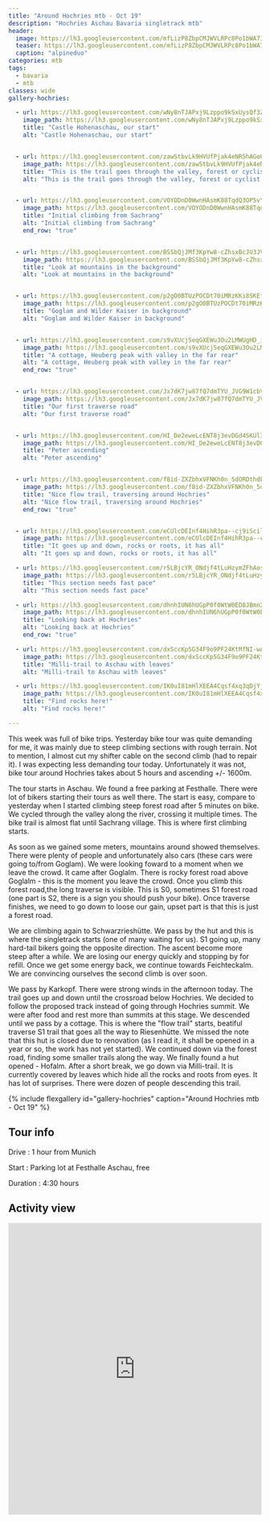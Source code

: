 ```yaml
---
title: "Around Hochries mtb - Oct 19"
description: "Hochries Aschau Bavaria singletrack mtb"
header:
  image: https://lh3.googleusercontent.com/mfLizP8ZbpCMJWVLRPc8Po1bWA7ILl7I8-2ZIROLaiUx9ouj8rokTGpIXeg5zLjZMQ-p8UPnwQz-141R9sUYFZnP4JbWtOiVFRnf8YgwjHY7sBL2Dozbr3zzL_gLEqeTeXM9GUaBwxrF1TYWI8uFBKqaN-wLiRV3zzTrGQYim1MzkJujATvSdxrYneQai4lBDMr8BRkFDR8TJEOsG0kSc2EjfjP0brZdADfv-Os5IUoVXejIL379B5S4tqXCY5Dqo7hhY128HsIUd5jCQKdHyxX5rT6iDLqBxLO018qBpvZMpEz4O71ndEr-s2UUGavLHb56GUTLSOcHbvGicOljeRUczs8XzkXGqui4zkTXZgkUoeKY9IX8mupjnqTbwsmhWLPsJN9kc_5FeNvUnEAXyqT6XURhC5qF4cZxJK9Tg_M9blx1ThUXMMeotB8iX320a6Azl8Kh5dE8XbRqr073IXmh5B6lTBHcUJ5hCADnnaZjxaxfIYPSgSf9GQWl82Yf857rcGyMaLxiZCLkrv0xIruLpQfv4Z-wCDIvYDZSyprk0Wh11ybcxgw7BoG_7leCkBHYRyezhrQT-egE2jrjMpdRVlcMNqh4HDA-XapALVso9EgoKyhZcYOJwZQzVfnQo5QBe1X7VhHxvVNxPHFHS7LC1cWDJEyPvf63HvWY50kVY8dTyoHq4JVBOK2S22uIq1AsPFbr9NzYKaVdUS4rIWZ6tcHRsrD9TCCNCQIbszZNCd7oEQ=w2016-h1512-no
  teaser: https://lh3.googleusercontent.com/mfLizP8ZbpCMJWVLRPc8Po1bWA7ILl7I8-2ZIROLaiUx9ouj8rokTGpIXeg5zLjZMQ-p8UPnwQz-141R9sUYFZnP4JbWtOiVFRnf8YgwjHY7sBL2Dozbr3zzL_gLEqeTeXM9GUaBwxrF1TYWI8uFBKqaN-wLiRV3zzTrGQYim1MzkJujATvSdxrYneQai4lBDMr8BRkFDR8TJEOsG0kSc2EjfjP0brZdADfv-Os5IUoVXejIL379B5S4tqXCY5Dqo7hhY128HsIUd5jCQKdHyxX5rT6iDLqBxLO018qBpvZMpEz4O71ndEr-s2UUGavLHb56GUTLSOcHbvGicOljeRUczs8XzkXGqui4zkTXZgkUoeKY9IX8mupjnqTbwsmhWLPsJN9kc_5FeNvUnEAXyqT6XURhC5qF4cZxJK9Tg_M9blx1ThUXMMeotB8iX320a6Azl8Kh5dE8XbRqr073IXmh5B6lTBHcUJ5hCADnnaZjxaxfIYPSgSf9GQWl82Yf857rcGyMaLxiZCLkrv0xIruLpQfv4Z-wCDIvYDZSyprk0Wh11ybcxgw7BoG_7leCkBHYRyezhrQT-egE2jrjMpdRVlcMNqh4HDA-XapALVso9EgoKyhZcYOJwZQzVfnQo5QBe1X7VhHxvVNxPHFHS7LC1cWDJEyPvf63HvWY50kVY8dTyoHq4JVBOK2S22uIq1AsPFbr9NzYKaVdUS4rIWZ6tcHRsrD9TCCNCQIbszZNCd7oEQ=w800-h300-no
  caption: "alpineduo"
categories: mtb
tags:
  - bavaria
  - mtb
classes: wide
gallery-hochries:

  - url: https://lh3.googleusercontent.com/wNy8nTJAPxj9Lzppo9kSxUysQf3Z4D-AqSGQmx9RetBpl3LepFJnhfhlpkCUaQgEGHysbAQ2cl7SfGLvo--MFNOwxwdlCNRMyk9fdGZvuGVkkmGInBxjMhC-fxUS_Umg9nBSq50kuIQpmEvEFKxYpkrnsnTaRrtXij_p8kCpFqGvHc06w1Ti2cH_IG28C6gdIq2M0ERdulsTg_mDLuJxIZYFfOZfQqOrJqcuajALQ0jggkbvIetGuwkUS_O-tLjhYiiWCezoIF3hckVlugEvsn10gi0l6DFSd0315Rk5OkoRJfU2zFYnvmFwnEjRUZyn09ZOu42-7QtnCOvcIhcVFUMOMwt0MpyogUUAjNb_hmcR3RRbfW6ytNAE82pWqDztHM7eSoUQrg9ISTb88xxDItdEkffwiulCqY26s09rkfNUpnbrO_ggPE4Q2n4Il8p-4JSPAQH4A49akfbaWrXrGuRsjTZ7h0oDI2wO82IFkIJdc3DkZKTNLRXtlPmaFy06UxgLXzraC1sx1CVvBpQeb3l05puCgbv9EW4cNFck8MxKTert5G90foWhxO38NXVcEiVjpXppQQmrRTPoyMgeY5yKt6H8vHBu-YpDqpdafZ9tiN8By96PEC2zkECs7On9cJZdXQQwvK0TreqBdkl61MAIfcSkoCZkVf3Pq982aW7FeX_Zq6g0m3UYsUIobKdXnr0-OTX-zXGAiejvIEN7CVM5-EI1HNP9PiZx3xyTuPdqFh324w=w2016-h1512-no
    image_path: https://lh3.googleusercontent.com/wNy8nTJAPxj9Lzppo9kSxUysQf3Z4D-AqSGQmx9RetBpl3LepFJnhfhlpkCUaQgEGHysbAQ2cl7SfGLvo--MFNOwxwdlCNRMyk9fdGZvuGVkkmGInBxjMhC-fxUS_Umg9nBSq50kuIQpmEvEFKxYpkrnsnTaRrtXij_p8kCpFqGvHc06w1Ti2cH_IG28C6gdIq2M0ERdulsTg_mDLuJxIZYFfOZfQqOrJqcuajALQ0jggkbvIetGuwkUS_O-tLjhYiiWCezoIF3hckVlugEvsn10gi0l6DFSd0315Rk5OkoRJfU2zFYnvmFwnEjRUZyn09ZOu42-7QtnCOvcIhcVFUMOMwt0MpyogUUAjNb_hmcR3RRbfW6ytNAE82pWqDztHM7eSoUQrg9ISTb88xxDItdEkffwiulCqY26s09rkfNUpnbrO_ggPE4Q2n4Il8p-4JSPAQH4A49akfbaWrXrGuRsjTZ7h0oDI2wO82IFkIJdc3DkZKTNLRXtlPmaFy06UxgLXzraC1sx1CVvBpQeb3l05puCgbv9EW4cNFck8MxKTert5G90foWhxO38NXVcEiVjpXppQQmrRTPoyMgeY5yKt6H8vHBu-YpDqpdafZ9tiN8By96PEC2zkECs7On9cJZdXQQwvK0TreqBdkl61MAIfcSkoCZkVf3Pq982aW7FeX_Zq6g0m3UYsUIobKdXnr0-OTX-zXGAiejvIEN7CVM5-EI1HNP9PiZx3xyTuPdqFh324w=w400-h300-no
    title: "Castle Hohenaschau, our start"
    alt: "Castle Hohenaschau, our start"


  - url: https://lh3.googleusercontent.com/zawStbvLk9HVUfPjak4eNR5hAGo0fnRPyUOrDnFB6r9A34Twhqc7ev9ZKaV1UMSfFzybfBbGrTU-ByzNKwsv-yt56o30gSygjfKtFPZdX_v1h8SSZVUxXJnde0bKgvEy8U5YVDEIvjvlPx1vBAaXR3Y5Fkj4PLrh6mULOMLVxA24oLL6HpSlrnGqsY_j-1QIxb_wuyVcMadEpTbD7-eN928N_pb6yLgp1un2b8qTxh4RHSKTpOex2Fkf_8PksqApFxWjHYjrS02XfQvOfTnNimzVhPrcBwUuo1JxOEK_omoVfodN9Gje-eIUYwpgvUSx68QoIu2w2bU2L8N4ms-z3e830fBzazejEWr3sTUHPSLBq0Zf39pafpwN58DVbqlNy_pb75bqdki89uWsaeIZxaitQhTU6SsVhHSY0tl80diluy5fLAp4BZfEdWhtowGPjOrBrRTNK6zSSxsP88XKZw3O1JBUQmtbGRBJJIdyJ8xwQr1Rph4ju9bfcIDpof9xd2XVGmc-PwvLrPAVZLP2ptxgGYTYKxSPqAt1EIRqWB70hlVeuCypGapoggrkwQxYF9ktqQZmvqEnxNNpLeYzYRvEMIjZEsPAw09SeW3nFlHOVgXd_iFfIP5hiOMBUIVLA2Q5JHXsKAkfLzt_qxR59uB5GHBSerpKMTGSusmIflrHVpIpHdqql7dwfTT25YHBGkJgtcXvFvV8LfN2Yz4JDytoF48VUiGyAs5SmWRtqCfGwkFcvQ=w1156-h1540-no
    image_path: https://lh3.googleusercontent.com/zawStbvLk9HVUfPjak4eNR5hAGo0fnRPyUOrDnFB6r9A34Twhqc7ev9ZKaV1UMSfFzybfBbGrTU-ByzNKwsv-yt56o30gSygjfKtFPZdX_v1h8SSZVUxXJnde0bKgvEy8U5YVDEIvjvlPx1vBAaXR3Y5Fkj4PLrh6mULOMLVxA24oLL6HpSlrnGqsY_j-1QIxb_wuyVcMadEpTbD7-eN928N_pb6yLgp1un2b8qTxh4RHSKTpOex2Fkf_8PksqApFxWjHYjrS02XfQvOfTnNimzVhPrcBwUuo1JxOEK_omoVfodN9Gje-eIUYwpgvUSx68QoIu2w2bU2L8N4ms-z3e830fBzazejEWr3sTUHPSLBq0Zf39pafpwN58DVbqlNy_pb75bqdki89uWsaeIZxaitQhTU6SsVhHSY0tl80diluy5fLAp4BZfEdWhtowGPjOrBrRTNK6zSSxsP88XKZw3O1JBUQmtbGRBJJIdyJ8xwQr1Rph4ju9bfcIDpof9xd2XVGmc-PwvLrPAVZLP2ptxgGYTYKxSPqAt1EIRqWB70hlVeuCypGapoggrkwQxYF9ktqQZmvqEnxNNpLeYzYRvEMIjZEsPAw09SeW3nFlHOVgXd_iFfIP5hiOMBUIVLA2Q5JHXsKAkfLzt_qxR59uB5GHBSerpKMTGSusmIflrHVpIpHdqql7dwfTT25YHBGkJgtcXvFvV8LfN2Yz4JDytoF48VUiGyAs5SmWRtqCfGwkFcvQ=w300-h400-no
    title: "This is the trail goes through the valley, forest or cyclist road"
    alt: "This is the trail goes through the valley, forest or cyclist road"


  - url: https://lh3.googleusercontent.com/VOYODnD0WwnHAsmK88TqdQ3OP5vYuplE1L7gPih-o2EeH3U0hYIMJxZEVFuW5ggPf8pSxuyYTyjlK2SaFSmW5HrHO4bOS4tS39Uwpu6PoIAfUWSjFTXhhnLJL7uE1PEjxJaO4BK9ofNGtH91C78MCL7jr9OQ3RInYyo_mlxfc2TcQCHDpvO7uWsIX0izQWcjbsmulCCQaQNjRdNgx9G6RGyI6aeXXrUZeWLOpY5W_WzQPXNgocpwPP3XwGdCoDn5HDxUI3ZscULoko97_fTMtGbOLQKvxLgynwljpI0USgWwDT2X7FkNGdhMF0Gs-lbNfM_mUKyJufgNiup0wayh2Y5JGzlS8pbw8SkgC_YUxksx7Ws_0hXcu5q7aBp3bvI1JvMY02gJtDWz8mrZUCFiPebUKb-kncquGuFVTORxvHuuWWME1QAidjuaBsJaPIKudGLDQAbwxujlfcYiuIGHTBdhzp2gj45IdCb4ojrJVuDChr9BAGCVgPl1gI_HPJPmjld6MSBbpsg9r3yH04tqDUHSntou9Eu1ZebAVkOebjs0GjPGTnX_BtAhYHGvaVRxhtC7xgXijtYLG0XbXYMEz7lpbhsvnX-Ia5Abzz0BLK8LRUc2S9HY4de7_Cy4ErQcSO521qDc17P3VcGRN5Mreyxq-ZXrsahhos79dKnWBKUwZgIClEGu-pdLSbvL8J819fpTXMMemMEW-8rUEijzYZnV1W8eHB6Nbj0uVqPb3iXe9dpyYA=w2016-h1512-no
    image_path: https://lh3.googleusercontent.com/VOYODnD0WwnHAsmK88TqdQ3OP5vYuplE1L7gPih-o2EeH3U0hYIMJxZEVFuW5ggPf8pSxuyYTyjlK2SaFSmW5HrHO4bOS4tS39Uwpu6PoIAfUWSjFTXhhnLJL7uE1PEjxJaO4BK9ofNGtH91C78MCL7jr9OQ3RInYyo_mlxfc2TcQCHDpvO7uWsIX0izQWcjbsmulCCQaQNjRdNgx9G6RGyI6aeXXrUZeWLOpY5W_WzQPXNgocpwPP3XwGdCoDn5HDxUI3ZscULoko97_fTMtGbOLQKvxLgynwljpI0USgWwDT2X7FkNGdhMF0Gs-lbNfM_mUKyJufgNiup0wayh2Y5JGzlS8pbw8SkgC_YUxksx7Ws_0hXcu5q7aBp3bvI1JvMY02gJtDWz8mrZUCFiPebUKb-kncquGuFVTORxvHuuWWME1QAidjuaBsJaPIKudGLDQAbwxujlfcYiuIGHTBdhzp2gj45IdCb4ojrJVuDChr9BAGCVgPl1gI_HPJPmjld6MSBbpsg9r3yH04tqDUHSntou9Eu1ZebAVkOebjs0GjPGTnX_BtAhYHGvaVRxhtC7xgXijtYLG0XbXYMEz7lpbhsvnX-Ia5Abzz0BLK8LRUc2S9HY4de7_Cy4ErQcSO521qDc17P3VcGRN5Mreyxq-ZXrsahhos79dKnWBKUwZgIClEGu-pdLSbvL8J819fpTXMMemMEW-8rUEijzYZnV1W8eHB6Nbj0uVqPb3iXe9dpyYA=w400-h300-no
    title: "Initial climbing from Sachrang"
    alt: "Initial climbing from Sachrang"
    end_row: "true"


  - url: https://lh3.googleusercontent.com/BSSbQjJMf3KpYw8-cZhsxBcJU3JVsqagXawlMaoj3oh43duEiGCA8e_Qap_RzAi4Cdas-MvA2N5rJbOdL7u_F9CbYQyi8lctaq1-jAcFGIVWoMyvqfcNr63-bDHlF6IPwuxFfJoKXoDjbyZmTU7mIOaPvHo-mWPhKEvyqVBFZC-c6-Go0a1QcnpzefC4butACkvphDRKQvt9jD9IkeTidPFaoMKjol7xrojjyLBVgXF5VjX9Bw24zci6exH0RGGIfAHZxZftH8vtc6SbifCnzgd5wf7zhkGffuuh5ky1e36UohQIu2lG_OVqnTX6cIii_KJfrHHbgVsJVIh68xkmuAkOJLsUPCHToIad_bYLI455kgrWdFi_UnxZ8XLNEFtl2O5CEoUA6z-GQXPBXe6Rou2RBYC234PqkGGRwKMWWnwAQMMKvG4GBWPZ4mOaH4s-nnHYwOo3w5elBFld4ip0Ft1A2FTbPozdzD4ySuijG0mTRGjRgxOvvXJni8KlP2oPEs99QZ9-Y-l-Lzz431bgBscZ15_TSFvS25_kH1v5SKByFGYYEXGs0vOZ2J5D0Rh84HatKy08O1eFy8jiLT_giC5Ids6gXX8L-BQgXVbgpx2_6QgQzTMgJZtQoQYEfwm2WP0UkqYl2ymHK5FczQT4HrUb4wnLAWD8LzDwZe3CYsL_4Bh3MbwHeP-sO6cr7Vtcjp6IQVODYYkZYIgkGJKziEE8N6H_3YQFIQkgtx7P5sLMBFhfLA=w2016-h1512-no
    image_path: https://lh3.googleusercontent.com/BSSbQjJMf3KpYw8-cZhsxBcJU3JVsqagXawlMaoj3oh43duEiGCA8e_Qap_RzAi4Cdas-MvA2N5rJbOdL7u_F9CbYQyi8lctaq1-jAcFGIVWoMyvqfcNr63-bDHlF6IPwuxFfJoKXoDjbyZmTU7mIOaPvHo-mWPhKEvyqVBFZC-c6-Go0a1QcnpzefC4butACkvphDRKQvt9jD9IkeTidPFaoMKjol7xrojjyLBVgXF5VjX9Bw24zci6exH0RGGIfAHZxZftH8vtc6SbifCnzgd5wf7zhkGffuuh5ky1e36UohQIu2lG_OVqnTX6cIii_KJfrHHbgVsJVIh68xkmuAkOJLsUPCHToIad_bYLI455kgrWdFi_UnxZ8XLNEFtl2O5CEoUA6z-GQXPBXe6Rou2RBYC234PqkGGRwKMWWnwAQMMKvG4GBWPZ4mOaH4s-nnHYwOo3w5elBFld4ip0Ft1A2FTbPozdzD4ySuijG0mTRGjRgxOvvXJni8KlP2oPEs99QZ9-Y-l-Lzz431bgBscZ15_TSFvS25_kH1v5SKByFGYYEXGs0vOZ2J5D0Rh84HatKy08O1eFy8jiLT_giC5Ids6gXX8L-BQgXVbgpx2_6QgQzTMgJZtQoQYEfwm2WP0UkqYl2ymHK5FczQT4HrUb4wnLAWD8LzDwZe3CYsL_4Bh3MbwHeP-sO6cr7Vtcjp6IQVODYYkZYIgkGJKziEE8N6H_3YQFIQkgtx7P5sLMBFhfLA=w400-h300-no
    title: "Look at mountains in the background"
    alt: "Look at mountains in the background"


  - url: https://lh3.googleusercontent.com/p2gO0BTUzPOCDt70iMRzKKi8SKEtRXE5Hg5bx9HFItZIjLd5TXvtK-5OS8bHF52ASzY-GWpfFjws3POaz-gJwFncS3nXYAk1G8p-6IH2Ak7xfCVKGQYpyF9qajqb16WdBuoZZWGda8Es-_w3dem6mJH5xU2NreV79_PMG8avThfdyFTjxYLEDqTi4KMYd2bYvQIGTlNxTXCL84XHSlu9wkaQI6l-_VDSNR3HiWukduCI4SFXmaX8vORqCKapPKdhUvO7N0RStEJFj1CrQKWqIufkqapsyngn7QORuau6kp_k0y7AiXj21Mm9EYs-3EqnrRT2xO1lzjy2-yRc51MgOOpffLbNDB7suERKfhubURpxBlZXOLWXzW1QuW2ebVGkoG0gY_JgR9pey7CiBonJe3BP3zmct-8RsoSAjsKfVrv3wEClx6cngET482IHcCplftvbpSmuDmSMzEaHG3kpFcQ5EL7yHPAdCPELj2R2ALd_qSbXranXOm1SeutpyEDCEFoTFUlWrAEf96OiXiJx4JOJiyCJj-HMXtSon4R_LUJOSF_F03yQHt4CcVMeuvr4IwD6F9yD2mSfzani1P4BsvJPKUjNUJHHKbNz7mGdyBE-9Pbvgkt-m-68LbKrUx7WXLjh8ww0X-OoOP7s0SMmspfxcDNOf_TvoZeZ4Cn1g3AAwgoeUQ_hPuSe-7a-41xBcgRYIN-ZVs2dtbvghEJ7SZwFRFTLvzi7tnpLo3CbBNpX7DYd-g=w2016-h1512-no
    image_path: https://lh3.googleusercontent.com/p2gO0BTUzPOCDt70iMRzKKi8SKEtRXE5Hg5bx9HFItZIjLd5TXvtK-5OS8bHF52ASzY-GWpfFjws3POaz-gJwFncS3nXYAk1G8p-6IH2Ak7xfCVKGQYpyF9qajqb16WdBuoZZWGda8Es-_w3dem6mJH5xU2NreV79_PMG8avThfdyFTjxYLEDqTi4KMYd2bYvQIGTlNxTXCL84XHSlu9wkaQI6l-_VDSNR3HiWukduCI4SFXmaX8vORqCKapPKdhUvO7N0RStEJFj1CrQKWqIufkqapsyngn7QORuau6kp_k0y7AiXj21Mm9EYs-3EqnrRT2xO1lzjy2-yRc51MgOOpffLbNDB7suERKfhubURpxBlZXOLWXzW1QuW2ebVGkoG0gY_JgR9pey7CiBonJe3BP3zmct-8RsoSAjsKfVrv3wEClx6cngET482IHcCplftvbpSmuDmSMzEaHG3kpFcQ5EL7yHPAdCPELj2R2ALd_qSbXranXOm1SeutpyEDCEFoTFUlWrAEf96OiXiJx4JOJiyCJj-HMXtSon4R_LUJOSF_F03yQHt4CcVMeuvr4IwD6F9yD2mSfzani1P4BsvJPKUjNUJHHKbNz7mGdyBE-9Pbvgkt-m-68LbKrUx7WXLjh8ww0X-OoOP7s0SMmspfxcDNOf_TvoZeZ4Cn1g3AAwgoeUQ_hPuSe-7a-41xBcgRYIN-ZVs2dtbvghEJ7SZwFRFTLvzi7tnpLo3CbBNpX7DYd-g=w400-h300-no
    title: "Goglam and Wilder Kaiser in background"
    alt: "Goglam and Wilder Kaiser in background"


  - url: https://lh3.googleusercontent.com/s9vXUcjSeqGXEWu3Ou2LMWUgHD_ihi7fvRaQyaIenPY_aZcOUhUOxJHtxmWXh-DL9KDjbaqSuHtfm-DY6DuXlxz9tu25iGp7HfAkx6DkkyxoXx2KrbNZUJ61gz-6bw4aVqW2t-w_dSyc2Rv-gnqeLqkLCjcH8EzGPe7Omz2ca3KZpGgGVXJPP8HpM6VBo27WemxZZua0nDiE6gyhB7Pjas_EWqetYXciqGjvU6IACQjCYDcRd4O5tJZ9Gbj8OkvORQi2hFEzhbWsJUBrOXNPDRdlr0VjjZJzsqVNB66atzzar_-TEg2HLSyJvQ5Qm5ZwXrntjhCKVEKmetnKZscNfabmHuzGOqrHCzgUTiO1T6YFbB1P1B_kXSSWXCvSsPK04QQe2z7b54ef--vWsxTCPCYvmOpwRsFV8L_dtRpcG-WbofeDIp_byH8EwVCo03SJdD0Vcm1lrc270xmCPU3XrK55et17ozzLvRJWVNrnVfNtBmc33JsK31sGXB7nY1gRg3Zlemx2pNzx9W3EedvR2TewMWaiMhXAxUjFhg8qBVHQXc7YHVbjvdOsvt3xzXK9oqOnlVSdD1_cgpphwDUzt_X3HpGSyEXtPOgTVXlnX_cDYmM-h0slWaMlWLTcJ1P8TwtRRvMNqBaNzyez0JvCjrrhQ2YEsOsUn8qJ1wzfu6fkqnDDjgkcz8Dw_wEVwmYw0tHmz1nOz1qlyKLYBMeu6zFgWA1tM2E2ozJGYEVvOXKeFgVZFw=w2016-h1512-no
    image_path: https://lh3.googleusercontent.com/s9vXUcjSeqGXEWu3Ou2LMWUgHD_ihi7fvRaQyaIenPY_aZcOUhUOxJHtxmWXh-DL9KDjbaqSuHtfm-DY6DuXlxz9tu25iGp7HfAkx6DkkyxoXx2KrbNZUJ61gz-6bw4aVqW2t-w_dSyc2Rv-gnqeLqkLCjcH8EzGPe7Omz2ca3KZpGgGVXJPP8HpM6VBo27WemxZZua0nDiE6gyhB7Pjas_EWqetYXciqGjvU6IACQjCYDcRd4O5tJZ9Gbj8OkvORQi2hFEzhbWsJUBrOXNPDRdlr0VjjZJzsqVNB66atzzar_-TEg2HLSyJvQ5Qm5ZwXrntjhCKVEKmetnKZscNfabmHuzGOqrHCzgUTiO1T6YFbB1P1B_kXSSWXCvSsPK04QQe2z7b54ef--vWsxTCPCYvmOpwRsFV8L_dtRpcG-WbofeDIp_byH8EwVCo03SJdD0Vcm1lrc270xmCPU3XrK55et17ozzLvRJWVNrnVfNtBmc33JsK31sGXB7nY1gRg3Zlemx2pNzx9W3EedvR2TewMWaiMhXAxUjFhg8qBVHQXc7YHVbjvdOsvt3xzXK9oqOnlVSdD1_cgpphwDUzt_X3HpGSyEXtPOgTVXlnX_cDYmM-h0slWaMlWLTcJ1P8TwtRRvMNqBaNzyez0JvCjrrhQ2YEsOsUn8qJ1wzfu6fkqnDDjgkcz8Dw_wEVwmYw0tHmz1nOz1qlyKLYBMeu6zFgWA1tM2E2ozJGYEVvOXKeFgVZFw=w400-h300-no
    title: "A cottage, Heuberg peak with valley in the far rear"
    alt: "A cottage, Heuberg peak with valley in the far rear"
    end_row: "true"


  - url: https://lh3.googleusercontent.com/Jx7dK7jw87fQ7dmTYU_JVG9W1cbVxOqBGXRMTi3372n-12QCpo8xhmDZWNRVH8Cp9OFMHvzqYl8oSz6SApF60Wy4DhV1_gzPliPVVuI11LH3F0ETQrFTJ4Fink3Ic0lS3fOwsSNKKNoxUcMxlraHi2g8j74fMYYZkRvUYMWVLDungabQZidDPPZhgtXBbaDDtRZX0q-TgD40CorSFBnpX9ClOsoLxxo_Kufk-22EiVUG15w4mu2Gsdj9AXDw8CRlMqTvbjRbO5vczeC0KYPr_zwSovKmLqQViQ1r50O9Umax1IY_al_irg6D9UnWL-XymLL-_XfFPmzohY-SGcu36PVHZA8gu681Fzr2zuEnTr_ypldxPwgudMZ7olEt-GPUIdXhUfw5IVWI8qw-sJwY1q2RyzRBTdXuUTGoRZ-XSCEIMM9nYCEeh0ykg-C2MSW9SbFdubBTmwMkCNqTF7Lqzvmj6itymqAaJtClbHV_nIfaAYfYrMlwucH9D9Z5D53kB-27AH5-QxszLUY7KkFfZj-wqNMWG8X836xuySKS-bMvi3LkqYzM8EmOG1Wq2ey0N_tRXDg6KnS-tl7U6OO2F8chYcosAxlsd16DIVoSiGJN29HGO6Hn2jQuAppNHzKx8zfDmCK0dXxQAGtNsNdJbxq8qitcJpLOI-f-hEotnVhWGmbWlcdV0jUq8EjtCYkz57n23THxSp8JBSermf0hqwQJESf1bI-SGguORGkbmFk4O5AlGg=w2016-h1512-no
    image_path: https://lh3.googleusercontent.com/Jx7dK7jw87fQ7dmTYU_JVG9W1cbVxOqBGXRMTi3372n-12QCpo8xhmDZWNRVH8Cp9OFMHvzqYl8oSz6SApF60Wy4DhV1_gzPliPVVuI11LH3F0ETQrFTJ4Fink3Ic0lS3fOwsSNKKNoxUcMxlraHi2g8j74fMYYZkRvUYMWVLDungabQZidDPPZhgtXBbaDDtRZX0q-TgD40CorSFBnpX9ClOsoLxxo_Kufk-22EiVUG15w4mu2Gsdj9AXDw8CRlMqTvbjRbO5vczeC0KYPr_zwSovKmLqQViQ1r50O9Umax1IY_al_irg6D9UnWL-XymLL-_XfFPmzohY-SGcu36PVHZA8gu681Fzr2zuEnTr_ypldxPwgudMZ7olEt-GPUIdXhUfw5IVWI8qw-sJwY1q2RyzRBTdXuUTGoRZ-XSCEIMM9nYCEeh0ykg-C2MSW9SbFdubBTmwMkCNqTF7Lqzvmj6itymqAaJtClbHV_nIfaAYfYrMlwucH9D9Z5D53kB-27AH5-QxszLUY7KkFfZj-wqNMWG8X836xuySKS-bMvi3LkqYzM8EmOG1Wq2ey0N_tRXDg6KnS-tl7U6OO2F8chYcosAxlsd16DIVoSiGJN29HGO6Hn2jQuAppNHzKx8zfDmCK0dXxQAGtNsNdJbxq8qitcJpLOI-f-hEotnVhWGmbWlcdV0jUq8EjtCYkz57n23THxSp8JBSermf0hqwQJESf1bI-SGguORGkbmFk4O5AlGg=w400-h300-no
    title: "Our first traverse road"
    alt: "Our first traverse road"


  - url: https://lh3.googleusercontent.com/HI_De2eweLcENT8j3evDGd4SKUlI_aIw-QSvwjusfX6gEENZWTkYUpT3_QCpV06zvZHR8XCB6vQ2sgJbjiaNG5oq5o0lDH2cFAnWSrbnzFhGljoIpL8EP7WlE1VhRZAhO89V_8EEjuaPQLnmgnzUKfxwD5A6m5XDdV2mUV19NGaNS7lnEXfyW9fYKts5fkpsNmfB8ZK5JCxYauST-s4v6bETymSWFgDjm6vPZFew1LWgoNpY8SEh3LIaTPnaFRdkL3nLSv8UbcCNfzCQHYLe8NAeai92kkBICxHZV_LLpWTxq6UGw1rwYqbG8ke1LSdrgMzTGBIAUwpfZ_PXzJ4v2aYf-JjTd5rrX00bpcNXDiIvhCeWLFBo876R__JWbb9ggOWfz8TQriBDaW-iKowJBmZ_Wda4PG6lYmEjoLcNPwVpdfTjmt2r5go1Ug2oc_k-l82SspEFy_3tUTSZ7SiDvdPG6Mzqzzqe2ihmA2D08cPKFa5cn603AA7gjMplhFUWi928ae3qkPsvx-GHYxyt-jUE2xXXgfoPehloysQjjqvyceSk1meH9JyvAxqZmYV9HAub5tdweMQ4-dW6FADs_06PB0xTxMKjzJ1Lm5oR-rpRGSF-lOFKQYx-qNQWjIJqchawmPAy_uiXnl-6L87Qr-aH5ZFUoWgg7KfFMXTvKWuo9qctcqpJ-sJOJUJrpDncNG_JOyWm-gQZHoTvwrIkQGVJiqChbFO8ncCH3QJGieUMpf7QhQ=w1156-h1540-no
    image_path: https://lh3.googleusercontent.com/HI_De2eweLcENT8j3evDGd4SKUlI_aIw-QSvwjusfX6gEENZWTkYUpT3_QCpV06zvZHR8XCB6vQ2sgJbjiaNG5oq5o0lDH2cFAnWSrbnzFhGljoIpL8EP7WlE1VhRZAhO89V_8EEjuaPQLnmgnzUKfxwD5A6m5XDdV2mUV19NGaNS7lnEXfyW9fYKts5fkpsNmfB8ZK5JCxYauST-s4v6bETymSWFgDjm6vPZFew1LWgoNpY8SEh3LIaTPnaFRdkL3nLSv8UbcCNfzCQHYLe8NAeai92kkBICxHZV_LLpWTxq6UGw1rwYqbG8ke1LSdrgMzTGBIAUwpfZ_PXzJ4v2aYf-JjTd5rrX00bpcNXDiIvhCeWLFBo876R__JWbb9ggOWfz8TQriBDaW-iKowJBmZ_Wda4PG6lYmEjoLcNPwVpdfTjmt2r5go1Ug2oc_k-l82SspEFy_3tUTSZ7SiDvdPG6Mzqzzqe2ihmA2D08cPKFa5cn603AA7gjMplhFUWi928ae3qkPsvx-GHYxyt-jUE2xXXgfoPehloysQjjqvyceSk1meH9JyvAxqZmYV9HAub5tdweMQ4-dW6FADs_06PB0xTxMKjzJ1Lm5oR-rpRGSF-lOFKQYx-qNQWjIJqchawmPAy_uiXnl-6L87Qr-aH5ZFUoWgg7KfFMXTvKWuo9qctcqpJ-sJOJUJrpDncNG_JOyWm-gQZHoTvwrIkQGVJiqChbFO8ncCH3QJGieUMpf7QhQ=w300-h400-no
    title: "Peter ascending"
    alt: "Peter ascending"


  - url: https://lh3.googleusercontent.com/f8id-ZXZbhxVFNKh0n_5dORDthdBDWVBSwx5TY-1OIIdZs8XqLY5GnkAw69vrJEv6NX07YZKRRBll5Z4LZYzsPf1zEiKtltAbfShBnfGtJIVvow3szkL8piVFzkPXWDwND5b3CkacCTxKjrFWgeieqsgbHIfZ-MEKIgKX_xmH4Ef5E0tQR4dTtygJNc09VYExFjpG0jUk5jD7ORIVuK7cC8q3nM6zx_-HKt0IMkr84XXkuELq7g58QJBnH_lihXxIJJc7JGEY85AsLCD36v9fNpyO9Xqx6SzG-NOpQY8ABo0K1it9bPL9DLZRqWqkPj43km-uuXhmeFF330ns86-zOhQhHnCO2ucu9rtxsQNRWOtPiSmb3eA15kdDbCIbYraEroPYH15pIWtGlyJ1IP07DaMQHx34qSZF02vF0MvVktXEeclIbXNqp-fVApPmjMTDAHIvXt0labwHDiMjUg58Y36wL3xoL3ACyKcybOGMvDv7AexfFS7iCYwP6x1qF_rkOlAZGvVM9QOIPSwDOZsbCJCo3ADvMrwO93uHRlS10nW7xNbx0MyLKDybk45V7itwksR9nkCnDqhGcagx4qVe1Soje8JeyM_DtP2NW3Ca-3w5Q6rKb-OI067fojwPuh3yX7wXU7_glPdBlEGb3gxpHUE1iRpovhaCSyaRs7lIg_VbNHj4oEUrT-29RJu0LwZbnsB6V1bypsRYz98sH4xrYc0gVGFfoVsb21ndkteOF-NBd_PdA=w1156-h1540-no
    image_path: https://lh3.googleusercontent.com/f8id-ZXZbhxVFNKh0n_5dORDthdBDWVBSwx5TY-1OIIdZs8XqLY5GnkAw69vrJEv6NX07YZKRRBll5Z4LZYzsPf1zEiKtltAbfShBnfGtJIVvow3szkL8piVFzkPXWDwND5b3CkacCTxKjrFWgeieqsgbHIfZ-MEKIgKX_xmH4Ef5E0tQR4dTtygJNc09VYExFjpG0jUk5jD7ORIVuK7cC8q3nM6zx_-HKt0IMkr84XXkuELq7g58QJBnH_lihXxIJJc7JGEY85AsLCD36v9fNpyO9Xqx6SzG-NOpQY8ABo0K1it9bPL9DLZRqWqkPj43km-uuXhmeFF330ns86-zOhQhHnCO2ucu9rtxsQNRWOtPiSmb3eA15kdDbCIbYraEroPYH15pIWtGlyJ1IP07DaMQHx34qSZF02vF0MvVktXEeclIbXNqp-fVApPmjMTDAHIvXt0labwHDiMjUg58Y36wL3xoL3ACyKcybOGMvDv7AexfFS7iCYwP6x1qF_rkOlAZGvVM9QOIPSwDOZsbCJCo3ADvMrwO93uHRlS10nW7xNbx0MyLKDybk45V7itwksR9nkCnDqhGcagx4qVe1Soje8JeyM_DtP2NW3Ca-3w5Q6rKb-OI067fojwPuh3yX7wXU7_glPdBlEGb3gxpHUE1iRpovhaCSyaRs7lIg_VbNHj4oEUrT-29RJu0LwZbnsB6V1bypsRYz98sH4xrYc0gVGFfoVsb21ndkteOF-NBd_PdA=w300-h400-no 
    title: "Nice flow trail, traversing around Hochries"
    alt: "Nice flow trail, traversing around Hochries"
    end_row: "true"


  - url: https://lh3.googleusercontent.com/eCUlcDEInf4HihR3pa--cj9iScilcv1R3m1dwX3jrjO9zb-QDHbibVdHom91vejBUwAG6FeDcPHhI2UCrWMfwSQc8l5bahiT4p33jyTL1v5D8bBL-rQ6wNEsQgymrIaIxe8Mu1t3L8FTCY8UT7VI_bz1K9tr2FMUNXZrVuWNvuyeevZRuRV3r9GVHa2JYJh4-3oC08ty6bG5f8yLR92JifTvIrdsURklcQn2Zea7uQwB4gHI0MgIld7G1LudmCVqptX9rFQPapEIuOTh6jRNtPY0IDLr_dNBUjsK9KcEFozQE4rJ47bEKcKFjsSggLbrY1287W2QN_tx4ixihBEdvgaCZ5l16RHdVMALn_WTO91_oOf2B1JkLDC3S0WuXRYOG0hlrlTNLkyv4pdLMRKX-DPMfkwKJjUFjg6juVzr6feOr8tbA7cHoVTSHE60uyIhxWmr68ccH6jfj4zWQasAYlrOpPwvowiBXTT9Sa5YJeDu6Mapk7SERMgvxlSxCNdDJrBkJQI6tAPabtwbKyKcdpJ0Q_hfgVotgrKe6amR4Y8lyzA0Agt982MLlUN3-zPU_7D54RrJHOhQBHOh47_-NZYfBiqMEDMBo3gAsIh3CkRaRC_qjz1V7aT_KNSDlKtWHLl2lqcdA3iiMzMq7OinYGyln3pQ9D3ncWBvWaiEamd3Wkj-WRCDdEgYKKazccX2VVy_xI-pID0tkSp4YSzaAlu9HgDrbkSmmwRsgCV0-S2TCv0K_Q=w1156-h1540-no
    image_path: https://lh3.googleusercontent.com/eCUlcDEInf4HihR3pa--cj9iScilcv1R3m1dwX3jrjO9zb-QDHbibVdHom91vejBUwAG6FeDcPHhI2UCrWMfwSQc8l5bahiT4p33jyTL1v5D8bBL-rQ6wNEsQgymrIaIxe8Mu1t3L8FTCY8UT7VI_bz1K9tr2FMUNXZrVuWNvuyeevZRuRV3r9GVHa2JYJh4-3oC08ty6bG5f8yLR92JifTvIrdsURklcQn2Zea7uQwB4gHI0MgIld7G1LudmCVqptX9rFQPapEIuOTh6jRNtPY0IDLr_dNBUjsK9KcEFozQE4rJ47bEKcKFjsSggLbrY1287W2QN_tx4ixihBEdvgaCZ5l16RHdVMALn_WTO91_oOf2B1JkLDC3S0WuXRYOG0hlrlTNLkyv4pdLMRKX-DPMfkwKJjUFjg6juVzr6feOr8tbA7cHoVTSHE60uyIhxWmr68ccH6jfj4zWQasAYlrOpPwvowiBXTT9Sa5YJeDu6Mapk7SERMgvxlSxCNdDJrBkJQI6tAPabtwbKyKcdpJ0Q_hfgVotgrKe6amR4Y8lyzA0Agt982MLlUN3-zPU_7D54RrJHOhQBHOh47_-NZYfBiqMEDMBo3gAsIh3CkRaRC_qjz1V7aT_KNSDlKtWHLl2lqcdA3iiMzMq7OinYGyln3pQ9D3ncWBvWaiEamd3Wkj-WRCDdEgYKKazccX2VVy_xI-pID0tkSp4YSzaAlu9HgDrbkSmmwRsgCV0-S2TCv0K_Q=w300-h400-no
    title: "It goes up and down, rocks or roots, it has all"
    alt: "It goes up and down, rocks or roots, it has all"

  - url: https://lh3.googleusercontent.com/r5LBjcYR_ONdjf4tLuHzymZFhAosKSpgn2kYNhLhnzVbv7SSNzcHiL9XiGNnmaDrmxYk65oGsewNrHbSFRkpf1d4QmkTf4t2TzdO2q0syxr7ogRs5pHLRVdm8om_07Idvvd8fSXDmqJCJx9yS7dgpLlRoN_f9hSe3ST2jYZsD1SKCe3z9LFWnH2espU0UIGivqJJDwhzRfLn06CeOkocmD5Ze8Z8l5eKBuJEPt1hnZ1ktXvmo9ymGls0qdssDe8uwA5SGKwnb8ozhI9g5kdCSMfldWi36NTnXZbK8FF8vD0laU9NuHkIfneEvqaOaFQsvlm88eZInzEk5yUgcyiM5dup4HuCvX7cyWTazO90610dSMRdnPMBB__6Z54NwlPQ9bTQkUtE4-cX3ZjTVHSIyU6-0u8PEdTgvOCjaOQZ48vTXYpdz8enuo_i2FLcVvE9WBPpc7-ZN-qAxTYVkuD0CSBIgubomkwKIwBtbIOjmu-I9j2leoaIB7gZh4bhcPJYymnwOhFFsrRFY2H4JWU_YSseV-5hUwFeiHOiMQvXkT9z_RqIOb4r9xDuB3KDvT9OGsvaXJPnZDmr5sxQCxlnz4SRBALcror_L4pszrXD0UpEWfoJD4LJA5uuV-Sc46zKUCDuxJ7pDin2Ehc-WFBtVeJk_HBTE70PkdmcrKSgEDkJxyfPGzZXnQdmYf1u2_en-Srrf_6IBfnhzyQr4OUF_3pbU_MGDcbvA3oA5YIR9EZ0NEOgJg=w1156-h1540-no 
    image_path: https://lh3.googleusercontent.com/r5LBjcYR_ONdjf4tLuHzymZFhAosKSpgn2kYNhLhnzVbv7SSNzcHiL9XiGNnmaDrmxYk65oGsewNrHbSFRkpf1d4QmkTf4t2TzdO2q0syxr7ogRs5pHLRVdm8om_07Idvvd8fSXDmqJCJx9yS7dgpLlRoN_f9hSe3ST2jYZsD1SKCe3z9LFWnH2espU0UIGivqJJDwhzRfLn06CeOkocmD5Ze8Z8l5eKBuJEPt1hnZ1ktXvmo9ymGls0qdssDe8uwA5SGKwnb8ozhI9g5kdCSMfldWi36NTnXZbK8FF8vD0laU9NuHkIfneEvqaOaFQsvlm88eZInzEk5yUgcyiM5dup4HuCvX7cyWTazO90610dSMRdnPMBB__6Z54NwlPQ9bTQkUtE4-cX3ZjTVHSIyU6-0u8PEdTgvOCjaOQZ48vTXYpdz8enuo_i2FLcVvE9WBPpc7-ZN-qAxTYVkuD0CSBIgubomkwKIwBtbIOjmu-I9j2leoaIB7gZh4bhcPJYymnwOhFFsrRFY2H4JWU_YSseV-5hUwFeiHOiMQvXkT9z_RqIOb4r9xDuB3KDvT9OGsvaXJPnZDmr5sxQCxlnz4SRBALcror_L4pszrXD0UpEWfoJD4LJA5uuV-Sc46zKUCDuxJ7pDin2Ehc-WFBtVeJk_HBTE70PkdmcrKSgEDkJxyfPGzZXnQdmYf1u2_en-Srrf_6IBfnhzyQr4OUF_3pbU_MGDcbvA3oA5YIR9EZ0NEOgJg=w300-h400-no
    title: "This section needs fast pace"
    alt: "This section needs fast pace"

  - url: https://lh3.googleusercontent.com/dhnhIUN6hUGpP0f0WtW0ED8JBmn2RDAVo9Sy_iJ68fQ2OOVgVW83V0EWhJtcv926s5CZ_cbkYvhEiNwb6DK5LsKdKG1Y0cgn5gX_FSOyC7kQ4pZy_AmbNe1efrxXq1kiubc1CR5AgIjLwA5qcJjiBR7DW6u0iAOQnF3mNbGngHNZGb2nWEZlzj0pjEVgrGUEM6sNHySSX1Q3KUOoMfH4aD3xF0Ce-w8GbNQwvNJksBDRZfpr8TzW9DVSza8uG_uUjkEpOAH6lM2G8afGiQVtGpqmoa3zKGrLiAAQHCqv0xbvDvMzMcvIBoZ9IJbXH6fOQ5T1Ub2gvVGkimOZm-wMPJWX2S3oQf6NTdrO96B0s6d6H3F8dzwqevsC4QI8FXhfwH-K0v1ThcaX76j-X44Vz2n2scfwK1-vjMylGyoDxZov4Hdq8IbCzhpq3zW6v8h_hq9LZm3jzufSnoD_rz7YKCVPRhFOSAXg6RjcKJu-iHqr3chDHptqX4M9OjqKZXTcUfzqrZcj-WMcmfF2p5abfZH4gaswLLO8sSKV2lSgLq7mYkQVIMAWIsstq1FHVv4GL6TgzCkCkTm2QT9dH-4_YS9mEgm2Y_esIDJXEFwVTbXyLWx6NBojM7QmI01g31rh2xOi5ZzK5lzC3JKaQPeONn0moaQDOVKDQOzRnNtEjAm0cx2k4cErGR68OU13Tnzb-fn2vKD_eWdzvcgeD83IwnCeKVqDJX8Gemjw_syyIrkF3lezAA=w1156-h1540-no
    image_path: https://lh3.googleusercontent.com/dhnhIUN6hUGpP0f0WtW0ED8JBmn2RDAVo9Sy_iJ68fQ2OOVgVW83V0EWhJtcv926s5CZ_cbkYvhEiNwb6DK5LsKdKG1Y0cgn5gX_FSOyC7kQ4pZy_AmbNe1efrxXq1kiubc1CR5AgIjLwA5qcJjiBR7DW6u0iAOQnF3mNbGngHNZGb2nWEZlzj0pjEVgrGUEM6sNHySSX1Q3KUOoMfH4aD3xF0Ce-w8GbNQwvNJksBDRZfpr8TzW9DVSza8uG_uUjkEpOAH6lM2G8afGiQVtGpqmoa3zKGrLiAAQHCqv0xbvDvMzMcvIBoZ9IJbXH6fOQ5T1Ub2gvVGkimOZm-wMPJWX2S3oQf6NTdrO96B0s6d6H3F8dzwqevsC4QI8FXhfwH-K0v1ThcaX76j-X44Vz2n2scfwK1-vjMylGyoDxZov4Hdq8IbCzhpq3zW6v8h_hq9LZm3jzufSnoD_rz7YKCVPRhFOSAXg6RjcKJu-iHqr3chDHptqX4M9OjqKZXTcUfzqrZcj-WMcmfF2p5abfZH4gaswLLO8sSKV2lSgLq7mYkQVIMAWIsstq1FHVv4GL6TgzCkCkTm2QT9dH-4_YS9mEgm2Y_esIDJXEFwVTbXyLWx6NBojM7QmI01g31rh2xOi5ZzK5lzC3JKaQPeONn0moaQDOVKDQOzRnNtEjAm0cx2k4cErGR68OU13Tnzb-fn2vKD_eWdzvcgeD83IwnCeKVqDJX8Gemjw_syyIrkF3lezAA=w300-h400-no
    title: "Looking back at Hochries"
    alt: "Looking back at Hochries"
    end_row: "true"

  - url: https://lh3.googleusercontent.com/dxSccKp5G34F9o9PF24KtMfNI-wAf7ic_9m22NufpjY00lg8ukK4ptjxfHIuUZ_y94jU-6CQzZvAD9iXkQLNd8N9-dV3Vc-rE8NgPVNUFW63wOG635staifIdjy9KIj8uFAhzo1ABtmFWIZnEn9FxIwgzA7MIqbIX9heyA05skHaX_z0yE2S2ahz1FljFzq3Vt_VsA6tvIIZQThVemquyL1qKpnJEXDz3fPEP6awb8Dc_rLfSihA2RT_CoxRi8Co0hE73hxpHCOnTbanVVlMfuRvijxFXH9KggOFGSonb71dxZZ5huZPc5k1B6PLEbO7MEbrnBXQhzhLiiaRCUMNdlLCdp8aPOHx4Al3okwRzi7s0fKBWJei3LKNvNPdpFkBokOnQYCU-WQcvxD0gmI1o73_pz2I9xWk4hH_Fd57Ofy7cEBxeWxWIW-EzEwyVF_lfHQ9VM6-iwYTiCZs8QeoJ3d-kb2FD_TjsqDPhDIxSbUQtzx1BzCOJW6zUXgG05pD94nKZZSmLL5CM8zN4zzOPVAjaV8z694ygvckfwr3Lit0-OLa-Ip7dCYQie_1e0nIjbXhanUpFQMBP_JAr_sTRUWvuhC67jQGc3vqL_-SL5FHZ8dOR6kHv59B8yjSqL2t3xeQzH9yTVCxZeJK2WVIVgiop96MPdyDYwKhvDgZhfnNMS1oQfGUSLDvYTJPavLH2jybnkSEsScnz517w0mbhIDK6OhGAX17RSW0CzZ6aeJC0bOEBw=w2016-h1512-no
    image_path: https://lh3.googleusercontent.com/dxSccKp5G34F9o9PF24KtMfNI-wAf7ic_9m22NufpjY00lg8ukK4ptjxfHIuUZ_y94jU-6CQzZvAD9iXkQLNd8N9-dV3Vc-rE8NgPVNUFW63wOG635staifIdjy9KIj8uFAhzo1ABtmFWIZnEn9FxIwgzA7MIqbIX9heyA05skHaX_z0yE2S2ahz1FljFzq3Vt_VsA6tvIIZQThVemquyL1qKpnJEXDz3fPEP6awb8Dc_rLfSihA2RT_CoxRi8Co0hE73hxpHCOnTbanVVlMfuRvijxFXH9KggOFGSonb71dxZZ5huZPc5k1B6PLEbO7MEbrnBXQhzhLiiaRCUMNdlLCdp8aPOHx4Al3okwRzi7s0fKBWJei3LKNvNPdpFkBokOnQYCU-WQcvxD0gmI1o73_pz2I9xWk4hH_Fd57Ofy7cEBxeWxWIW-EzEwyVF_lfHQ9VM6-iwYTiCZs8QeoJ3d-kb2FD_TjsqDPhDIxSbUQtzx1BzCOJW6zUXgG05pD94nKZZSmLL5CM8zN4zzOPVAjaV8z694ygvckfwr3Lit0-OLa-Ip7dCYQie_1e0nIjbXhanUpFQMBP_JAr_sTRUWvuhC67jQGc3vqL_-SL5FHZ8dOR6kHv59B8yjSqL2t3xeQzH9yTVCxZeJK2WVIVgiop96MPdyDYwKhvDgZhfnNMS1oQfGUSLDvYTJPavLH2jybnkSEsScnz517w0mbhIDK6OhGAX17RSW0CzZ6aeJC0bOEBw=w400-h300-no
    title: "Milli-trail to Aschau with leaves"
    alt: "Milli-trail to Aschau with leaves"

  - url: https://lh3.googleusercontent.com/IK0uI81mHlXEEA4Cqsf4xq3qDjYjL0l_C6eWmxGlbBe5DVoQ9nR19lnngVpaiGWEihbiv5OLfbL1y9oNb9JgfEe8rZkF9k4eQCWbPkVQE1zer4PtMAf6sSrpX7mOeYSWMsDILX6_PQYKzF67uuJC5MEDFvd_ij2_GkvMMXxnrlxBjP4ONdND0Ah7PiGohjadMR7jW0ssqd_3mWAMvkG83Yt_dn5A2RjBbpH1XFnz6YJaY4xp1kFXURT8TbMmmaON9yqzhWVCpxLMFRDCqKb-ID3rKjPZahTBfE_IS40onh4gi9Nd8igJ8BI-D4TFaXfn_IUsqh7w4QWcA1m408HcHgAZ6Mq4MjgtbcPpI6xgW89i-9SIzeZ5wuFYgUHLkiVcZ3pq7l96JID0fAUEoLgLOO5qapurdmq_NOYbFgHrwaFjy3-3HCx7_SHW8H-gIpc47nAlHbV6IoRBF7RYud_B-6RhhT56TYeA3-j8rvcuLZiq0V9hb8SCsx2N5dwKr_wgMaNbldNKX4HzVM4-rhLWuzQ72YbLCyNiADLbWn99Euz0OgNXcl6WpkrGdpqivfMx54BmFlnL4BY-iHrX9zMxIieE1is8x6rDhYvFzGkfxMWzQAb3PZNVBicWi8UdbPVCH1fgMtPVP7iI8E3CyAjwlYvO0b5XX3jUGWJxXbTwo7JKvBe9bKLV5HnQziUfa8i9wZNpyKxjY07I8uIw4rVH_BhWmWVLFCNRtdJAz645qy5-qhOHMg=w1156-h1540-no
    image_path: https://lh3.googleusercontent.com/IK0uI81mHlXEEA4Cqsf4xq3qDjYjL0l_C6eWmxGlbBe5DVoQ9nR19lnngVpaiGWEihbiv5OLfbL1y9oNb9JgfEe8rZkF9k4eQCWbPkVQE1zer4PtMAf6sSrpX7mOeYSWMsDILX6_PQYKzF67uuJC5MEDFvd_ij2_GkvMMXxnrlxBjP4ONdND0Ah7PiGohjadMR7jW0ssqd_3mWAMvkG83Yt_dn5A2RjBbpH1XFnz6YJaY4xp1kFXURT8TbMmmaON9yqzhWVCpxLMFRDCqKb-ID3rKjPZahTBfE_IS40onh4gi9Nd8igJ8BI-D4TFaXfn_IUsqh7w4QWcA1m408HcHgAZ6Mq4MjgtbcPpI6xgW89i-9SIzeZ5wuFYgUHLkiVcZ3pq7l96JID0fAUEoLgLOO5qapurdmq_NOYbFgHrwaFjy3-3HCx7_SHW8H-gIpc47nAlHbV6IoRBF7RYud_B-6RhhT56TYeA3-j8rvcuLZiq0V9hb8SCsx2N5dwKr_wgMaNbldNKX4HzVM4-rhLWuzQ72YbLCyNiADLbWn99Euz0OgNXcl6WpkrGdpqivfMx54BmFlnL4BY-iHrX9zMxIieE1is8x6rDhYvFzGkfxMWzQAb3PZNVBicWi8UdbPVCH1fgMtPVP7iI8E3CyAjwlYvO0b5XX3jUGWJxXbTwo7JKvBe9bKLV5HnQziUfa8i9wZNpyKxjY07I8uIw4rVH_BhWmWVLFCNRtdJAz645qy5-qhOHMg=w300-h400-no
    title: "Find rocks here!"
    alt: "Find rocks here!"

---
```


This week was full of bike trips. Yesterday bike tour was quite demanding for me, it was mainly due to steep climbing sections with rough terrain. Not to mention, I almost cut my shifter cable on the second climb (had to repair it). I was expecting less demanding tour today. Unfortunately it was not, bike tour around Hochries takes about 5 hours and ascending +/- 1600m.

The tour starts in Aschau. We found a free parking at Festhalle. There were lot of bikers starting their tours as well there. The start is easy, compare to yesterday when I started climbing steep forest road after 5 minutes on bike. We cycled through the valley along the river, crossing it multiple times. The bike trail is almost flat until Sachrang village. This is where first climbing starts.

As soon as we gained some meters, mountains around showed themselves. There were plenty of people and unfortunately also cars (these cars were going to/from Goglam). We were looking foward to a moment when we leave the crowd. It came after Goglalm. There is rocky forest road above Goglalm - this is the moment you leave the crowd. Once you climb this forest road,the long traverse is visible. This is S0, sometimes S1 forest road (one part is S2, there is a sign you should push your bike). Once traverse finishes, we need to go down to loose our gain, upset part is that this is just a forest road. 

We are climbing again to Schwarzrieshütte. We pass by the hut and this is where the singletrack starts (one of many waiting for us). S1 going up, many hard-tail bikers going the opposite direction. The ascent become more steep after a while. We are losing our energy quickly and stopping by for refill. Once we get some energy back, we continue towards Feichteckalm. We are convincing ourselves the second climb is over soon.

We pass by Karkopf. There were strong winds in the afternoon today. The trail goes up and down until the crossroad below Hochries. We decided to follow the proposed track instead of going through Hochries summit. We were after food and rest more than summits at this stage. We descended until we pass by a cottage. This is where the "flow trail" starts, beatiful traverse S1 trail that goes all the way to Riesenhütte. We missed the note that this hut is closed due to renovation (as I read it, it shall be opened in a year or so, the work has not yet started). We continued down via the forest road, finding some smaller trails along the way. We finally found a hut opened - Hofalm. After a short break, we go down via Milli-trail. It is currently covered by leaves which hide all the rocks and roots from eyes. It has lot of surprises. There were dozen of people descending this trail.


{% include flexgallery id="gallery-hochries" caption="Around Hochries mtb - Oct 19" %}  

## Tour info

Drive
: 1 hour from Munich

Start
: Parking lot at Festhalle Aschau, free

Duration
: 4:30 hours

## Activity view

<iframe src="https://www.komoot.com/tour/100224654/embed?profile=1" width="100%" height="580" frameborder="0" scrolling="no"></iframe>
